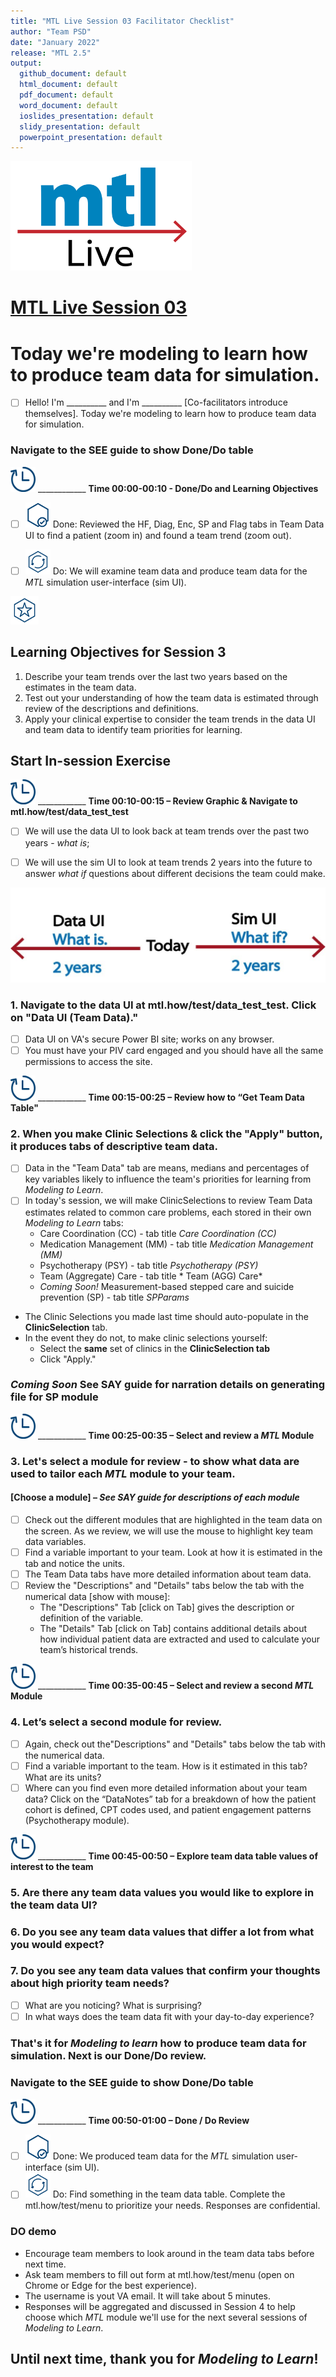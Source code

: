 ```yaml
---
title: "MTL Live Session 03 Facilitator Checklist"
author: "Team PSD"
date: "January 2022"
release: "MTL 2.5"
output: 
  github_document: default
  html_document: default
  pdf_document: default
  word_document: default
  ioslides_presentation: default
  slidy_presentation: default
  powerpoint_presentation: default
---
```

<img src = "https://github.com/lzim/teampsd/blob/master/resources/logos/mtl_live_sq_sm.png"
     height = "175" width = "290">  

# [MTL Live Session 03](https://github.com/lzim/teampsd/blob/master/mtl_facilitate_workgroup/mtl_live_guide/mtl_live_session03_see.Rmd "MTL Live Session 03")

# Today we're modeling to learn how to produce team data for simulation.  
- [ ] Hello! I'm __________ and I'm __________ [Co-facilitators introduce themselves]. Today we're modeling to learn how to produce team data for simulation.

### Navigate to the SEE guide to show Done/Do table
[<img src = "https://github.com/lzim/teampsd/blob/master/resources/icons/timestamp.png" height = "40" width = "40" style = “display:inline-block”/>](#DontClick) ____________ **Time 00:00-00:10 - Done/Do and Learning Objectives**
 
- [ ] [<img src = "https://github.com/lzim/teampsd/blob/master/resources/icons/done.png" height = "40" width = "40">](#DontClick) Done: Reviewed the HF, Diag, Enc, SP and Flag tabs in Team Data UI to find a patient (zoom in) and found a team trend (zoom out). 
- [ ] [<img src = "https://github.com/lzim/teampsd/blob/master/resources/icons/do.png" height = "40" width = "40">](#DontClick) 
Do: We will examine team data and produce team data for the _MTL_ simulation user-interface (sim UI).  


<!-- Learning Objectives Icon --> 
[<img src = "https://github.com/lzim/teampsd/blob/master/resources/icons/learning_objectives.png" height = "45" width = "45">](DontClick)  
## Learning Objectives for Session 3
1. Describe your team trends over the last two years based on the estimates in the team data.
2. Test out your understanding of how the team data is estimated through review of the descriptions and definitions. 
3. Apply your clinical expertise to consider the team trends in the data UI and team data to identify team priorities for learning.

## Start In-session Exercise
[<img src = "https://github.com/lzim/teampsd/blob/master/resources/icons/timestamp.png" height = "40" width = "40" style = “display:inline-block”/>](#DontClick) ____________ **Time 00:10-00:15 – Review Graphic & Navigate to mtl.how/test/data_test_test**
- [ ] We will use the data UI to look back at team trends over the past two years - *what is*;  
- [ ] We will use the sim UI to look at team trends 2 years into the future to answer *what if* questions about different decisions the team could make.  


<img src = "https://raw.githubusercontent.com/lzim/teampsd/master/resources/illustrations/data_ui_sim_ui.png">


### 1. Navigate to the data UI at mtl.how/test/data_test_test. Click on "Data UI (Team Data)."
- [ ] Data UI on VA's secure Power BI site; works on any browser.
- [ ] You must have your PIV card engaged and you should have all the same permissions to access the site. 

[<img src = "https://github.com/lzim/teampsd/blob/master/resources/icons/timestamp.png" height = "40" width = "40" style = “display:inline-block”/>](#DontClick) ____________ **Time 00:15-00:25 – Review how to “Get Team Data Table"**

### 2. When you make Clinic Selections & click the "Apply" button, it produces tabs of descriptive team data.

- [ ] Data in the "Team Data" tab are means, medians and percentages of key variables likely to influence the team's priorities for learning from *Modeling to Learn*. 
- [ ] In today's session, we will make ClinicSelections to review Team Data estimates related to common care problems, each stored in their own  _Modeling to Learn_ tabs:
   + Care Coordination (CC) - tab title *Care Coordination (CC)*
   + Medication Management (MM) - tab title *Medication Management (MM)*
   + Psychotherapy (PSY) - tab title *Psychotherapy (PSY)*
   + Team (Aggregate) Care - tab title * Team (AGG) Care*
   + *Coming Soon!* Measurement-based stepped care and suicide prevention (SP) - tab title *SPParams*

- The Clinic Selections you made last time should auto-populate in the **ClinicSelection** tab. 
- In the event they do not, to make clinic selections yourself:
  - Select the **same** set of clinics in the **ClinicSelection tab** 
  - Click "Apply."
    
### *Coming Soon* See SAY guide for narration details on generating file for SP module  
 
 [<img src = "https://github.com/lzim/teampsd/blob/master/resources/icons/timestamp.png" height = "40" width = "40" style = “display:inline-block”/>](#DontClick) ____________ **Time 00:25-00:35 – Select and review a *MTL* Module**

### 3. Let's select a module for review - to show what data are used to tailor each *MTL* module to your team.  

#### [Choose a module] – *See SAY guide for descriptions of each module*  

- [ ] Check out the different modules that are highlighted in the team data on the screen. As we review, we will use the mouse to highlight key team data variables.  
- [ ] Find a variable important to your team. Look at how it is estimated in the tab and notice the units.  
- [ ] The Team Data tabs have more detailed information about team data.  
- [ ] Review  the "Descriptions" and "Details" tabs below the tab with the numerical data [show with mouse]:  
	- The "Descriptions" Tab [click on Tab] gives the description or definition of the variable.  
	- The "Details" Tab [click on Tab] contains additional details about how individual patient data are extracted and used to calculate your team’s historical trends. 
	
[<img src = "https://github.com/lzim/teampsd/blob/master/resources/icons/timestamp.png" height = "40" width = "40" style = “display:inline-block”/>](#DontClick) ____________ **Time 00:35-00:45 – Select and review a second *MTL* Module**  

### 4. Let’s select a second module for review.  
- [ ] Again, check out the"Descriptions" and "Details" tabs below the tab with the numerical data. 
- [ ] Find a variable important to the team. How is it estimated in this tab? What are its units?   
- [ ] Where can you find even more detailed information about your team data? Click on the “DataNotes” tab for a breakdown of how the patient cohort is defined, CPT codes used, and patient engagement patterns (Psychotherapy module).  

[<img src = "https://github.com/lzim/teampsd/blob/master/resources/icons/timestamp.png" height = "40" width = "40" style = “display:inline-block”/>](#DontClick) ____________ **Time 00:45-00:50 – Explore team data table values of interest to the team**  

### 5. Are there any team data values you would like to explore in the team data UI?  
### 6. Do you see any team data values that differ a lot from what you would expect?  
### 7. Do you see any team data values that confirm your thoughts about high priority team needs?  
- [ ] What are you noticing? What is surprising?
- [ ] In what ways does the team data fit with your day-to-day experience?  

### That's it for _Modeling to learn_ how to produce team data for simulation. Next is our Done/Do review.

### Navigate to the SEE guide to show Done/Do table  
[<img src = "https://github.com/lzim/teampsd/blob/master/resources/icons/timestamp.png" height = "40" width = "40" style = “display:inline-block”/>](#DontClick) ____________ **Time 00:50-01:00 – Done / Do Review**  

 
- [ ] [<img src = "https://github.com/lzim/teampsd/blob/master/resources/icons/done.png" height = "40" width = "40">](#DontClick) Done: We produced team data for the _MTL_ simulation user-interface (sim UI).  
- [ ] [<img src = "https://github.com/lzim/teampsd/blob/master/resources/icons/do.png" height = "40" width = "40">](#DontClick) Do: Find something in the team data table. Complete the mtl.how/test/menu to prioritize your needs. Responses are confidential.  
### DO demo
-	Encourage team members to look around in the team data tabs before next time. 
-	Ask team members to fill out form at mtl.how/test/menu (open on Chrome or Edge for the best experience).
-	The username is yout VA email. It will take about 5 minutes. 
-	Responses will be aggregated and discussed in Session 4 to help choose which *MTL* module we'll use for the next several sessions of *Modeling to Learn*.

## Until next time, thank you for *Modeling to Learn*!
